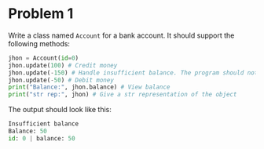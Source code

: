 # Problem 1

Write a class named `Account` for a bank account. It should support the following methods:

```python
jhon = Account(id=0)
jhon.update(100) # Credit money
jhon.update(-150) # Handle insufficient balance. The program should not crash here. Display a msg.
jhon.update(-50) # Debit money
print("Balance:", jhon.balance) # View balance
print("str rep:", jhon) # Give a str representation of the object
```

The output should look like this:
```python
Insufficient balance
Balance: 50
id: 0 | balance: 50
```

